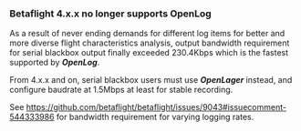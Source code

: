 ### Betaflight 4.x.x no longer supports OpenLog

As a result of never ending demands for different log items for better and more diverse flight characteristics analysis, output bandwidth requirement for serial blackbox output finally exceeded 230.4Kbps which is the fastest supported by **_OpenLog_**.

From 4.x.x and on, serial blackbox users must use _**OpenLager**_ instead, and configure baudrate at 1.5Mbps at least for stable recording.

See https://github.com/betaflight/betaflight/issues/9043#issuecomment-544333986 for bandwidth requirement for varying logging rates.
